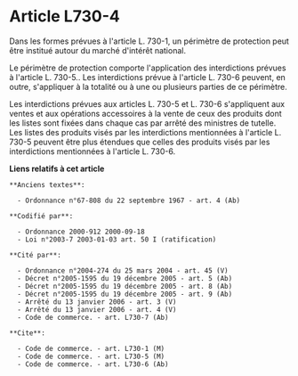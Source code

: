 # Article L730-4

Dans les formes prévues à l'article L. 730-1, un périmètre de protection peut être institué autour du marché d'intérêt
national.

Le périmètre de protection comporte l'application des interdictions prévues à l'article L. 730-5.. Les interdictions prévue à
l'article L. 730-6 peuvent, en outre, s'appliquer à la totalité ou à une ou plusieurs parties de ce périmètre.

Les interdictions prévues aux articles L. 730-5 et L. 730-6 s'appliquent aux ventes et aux opérations accessoires à la vente
de ceux des produits dont les listes sont fixées dans chaque cas par arrêté des ministres de tutelle. Les listes des produits
visés par les interdictions mentionnées à l'article L. 730-5 peuvent être plus étendues que celles des produits visés par les
interdictions mentionnées à l'article L. 730-6.

**Liens relatifs à cet article**

	**Anciens textes**:

	  - Ordonnance n°67-808 du 22 septembre 1967 - art. 4 (Ab)

	**Codifié par**:

	  - Ordonnance 2000-912 2000-09-18
	  - Loi n°2003-7 2003-01-03 art. 50 I (ratification)

	**Cité par**:

	  - Ordonnance n°2004-274 du 25 mars 2004 - art. 45 (V)
	  - Décret n°2005-1595 du 19 décembre 2005 - art. 5 (Ab)
	  - Décret n°2005-1595 du 19 décembre 2005 - art. 8 (Ab)
	  - Décret n°2005-1595 du 19 décembre 2005 - art. 9 (Ab)
	  - Arrêté du 13 janvier 2006 - art. 3 (V)
	  - Arrêté du 13 janvier 2006 - art. 4 (V)
	  - Code de commerce. - art. L730-7 (Ab)

	**Cite**:

	  - Code de commerce. - art. L730-1 (M)
	  - Code de commerce. - art. L730-5 (M)
	  - Code de commerce. - art. L730-6 (Ab)
